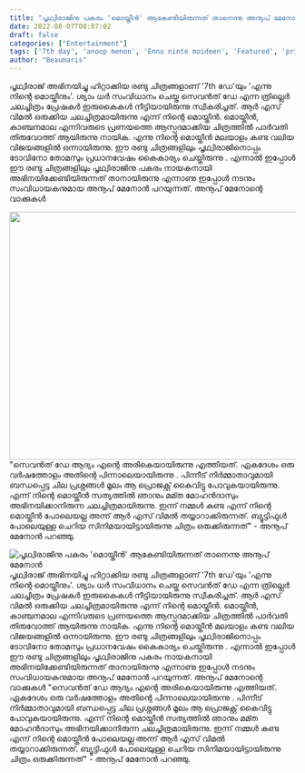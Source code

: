 ```yaml
---
title: "പൃഥ്വിരാജിനു പകരം 'മൊയ്തീൻ' ആകേണ്ടിയിരുന്നത് താനെന്നു അനൂപ് മേനോൻ"
date: 2022-08-07T08:07:02
draft: false
categories: ["Entertainment"]
tags: ['7th day', 'anoop menon', 'Ennu ninte moideen', 'Featured', 'prithviraj']
author: "Beaumaris"
---
```


പൃഥ്വിരാജ് അഭിനയിച്ചു ഹിറ്റാക്കിയ രണ്ടു ചിത്രങ്ങളാണ് '7th ഡേ'യും 'എന്നു നിന്റെ മൊയ്തീനും'. ശ്യാം ധർ സംവിധാനം ചെയ്ത സെവൻത് ഡേ എന്ന ത്രില്ലെർ ചലച്ചിത്രം പ്രേഷകർ ഇരുകൈകൾ നീട്ടിയായിരുന്നു സ്വീകരിച്ചത്. ആർ എസ് വിമൽ ഒരുക്കിയ ചലച്ചിത്രമായിരുന്നു എന്ന് നിന്റെ മൊയ്തീൻ. മൊയ്തീൻ, കാഞ്ചനമാല എന്നിവരുടെ പ്രണയത്തെ ആസ്പദമാക്കിയ ചിത്രത്തിൽ പാർവതി തിരുവോത്ത് ആയിരുന്നു നായിക. എന്നു നിന്റെ മൊയ്തീൻ മലയാളം കണ്ട വലിയ വിജയങ്ങളിൽ ഒന്നായിരുന്നു. ഈ രണ്ടു ചിത്രങ്ങളിലും പൃഥ്വിരാജിനൊപ്പം ടോവിനോ തോമസും പ്രധാനവേഷം കൈകാര്യം ചെയ്തിരുന്നു . എന്നാൽ ഇപ്പോൾ ഈ രണ്ടു ചിത്രങ്ങളിലും പൃഥ്വിരാജിനു പകരം നായകനായി അഭിനയിക്കേണ്ടിയിരുന്നത് താനായിരുന്നു എന്നാണു ഇപ്പോൾ നടനും സംവിധായകനുമായ അനൂപ് മേനോൻ പറയുന്നത്. അനൂപ് മേനോന്റെ വാക്കുകൾ

<img class="wp-image-345628 aligncenter" src="https://cdn.boolokam.com/articles/2022/08/74744933.webp" alt="" width="581" height="436" />"സെവൻത് ഡേ ആദ്യം എന്റെ അരികെയായിരുന്നു എത്തിയത്. ഏകദേശം ഒരു വർഷത്തോളം അതിന്റെ പിന്നാലെയായിരുന്നു . പിന്നീട് നിർമ്മാതാവുമായി ബന്ധപ്പെട്ട ചില പ്രശ്നങ്ങൾ മൂലം ആ പ്രൊജക്റ്റ്‌ കൈവിട്ടു പോവുകയായിരുന്നു. എന്ന് നിന്റെ മൊയ്തീൻ സത്യത്തിൽ ഞാനും മമ്ത മോഹൻദാസും അഭിനയിക്കാനിരുന്ന ചലച്ചിത്രമായിരുന്നു. ഇന്ന് നമ്മൾ കണ്ട എന്ന് നിന്റെ മൊയ്തീൻ പോലെയല്ല അന്ന് ആർ എസ് വിമൽ തയ്യാറാക്കിരുന്നത്. ബ്യൂട്ടിഫുൾ പോലെയുള്ള ചെറിയ സിനിമയായിട്ടായിരുന്നു ചിത്രം ഒരുക്കിരുന്നത്" - അനൂപ് മേനോൻ പറഞ്ഞു.


![പൃഥ്വിരാജിനു പകരം 'മൊയ്തീൻ' ആകേണ്ടിയിരുന്നത് താനെന്നു അനൂപ് മേനോൻ](https://cdn.boolokam.com/articles/2022/08/74744933.webp)പൃഥ്വിരാജ് അഭിനയിച്ചു ഹിറ്റാക്കിയ രണ്ടു ചിത്രങ്ങളാണ് '7th ഡേ'യും 'എന്നു നിന്റെ മൊയ്തീനും'. ശ്യാം ധർ സംവിധാനം ചെയ്ത സെവൻത് ഡേ എന്ന ത്രില്ലെർ ചലച്ചിത്രം പ്രേഷകർ ഇരുകൈകൾ നീട്ടിയായിരുന്നു സ്വീകരിച്ചത്. ആർ എസ് വിമൽ ഒരുക്കിയ ചലച്ചിത്രമായിരുന്നു എന്ന് നിന്റെ മൊയ്തീൻ. മൊയ്തീൻ, കാഞ്ചനമാല എന്നിവരുടെ പ്രണയത്തെ ആസ്പദമാക്കിയ ചിത്രത്തിൽ പാർവതി തിരുവോത്ത് ആയിരുന്നു നായിക. എന്നു നിന്റെ മൊയ്തീൻ മലയാളം കണ്ട വലിയ വിജയങ്ങളിൽ ഒന്നായിരുന്നു. ഈ രണ്ടു ചിത്രങ്ങളിലും പൃഥ്വിരാജിനൊപ്പം ടോവിനോ തോമസും പ്രധാനവേഷം കൈകാര്യം ചെയ്തിരുന്നു . എന്നാൽ ഇപ്പോൾ ഈ രണ്ടു ചിത്രങ്ങളിലും പൃഥ്വിരാജിനു പകരം നായകനായി അഭിനയിക്കേണ്ടിയിരുന്നത് താനായിരുന്നു എന്നാണു ഇപ്പോൾ നടനും സംവിധായകനുമായ അനൂപ് മേനോൻ പറയുന്നത്. അനൂപ് മേനോന്റെ വാക്കുകൾ "സെവൻത് ഡേ ആദ്യം എന്റെ അരികെയായിരുന്നു എത്തിയത്. ഏകദേശം ഒരു വർഷത്തോളം അതിന്റെ പിന്നാലെയായിരുന്നു . പിന്നീട് നിർമ്മാതാവുമായി ബന്ധപ്പെട്ട ചില പ്രശ്നങ്ങൾ മൂലം ആ പ്രൊജക്റ്റ്‌ കൈവിട്ടു പോവുകയായിരുന്നു. എന്ന് നിന്റെ മൊയ്തീൻ സത്യത്തിൽ ഞാനും മമ്ത മോഹൻദാസും അഭിനയിക്കാനിരുന്ന ചലച്ചിത്രമായിരുന്നു. ഇന്ന് നമ്മൾ കണ്ട എന്ന് നിന്റെ മൊയ്തീൻ പോലെയല്ല അന്ന് ആർ എസ് വിമൽ തയ്യാറാക്കിരുന്നത്. ബ്യൂട്ടിഫുൾ പോലെയുള്ള ചെറിയ സിനിമയായിട്ടായിരുന്നു ചിത്രം ഒരുക്കിരുന്നത്" - അനൂപ് മേനോൻ പറഞ്ഞു.
